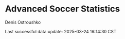 # Advanced Soccer Statistics
Denis Ostroushko

<!-- gfm -->

Last successful data update: 2025-03-24 16:14:30 CST
